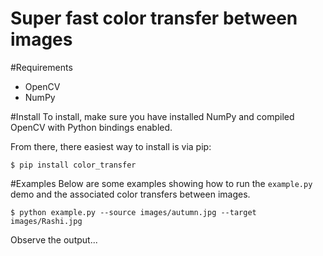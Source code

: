 Super fast color transfer between images
==============

#Requirements
- OpenCV
- NumPy

#Install
To install, make sure you have installed NumPy and compiled OpenCV with Python bindings enabled.

From there, there easiest way to install is via pip:

<code>$ pip install color_transfer</code>

#Examples
Below are some examples showing how to run the <code>example.py</code> demo and the associated color transfers between images.

<code>$ python example.py --source images/autumn.jpg --target images/Rashi.jpg</code>

Observe the output...
